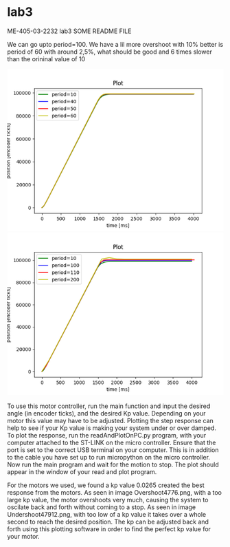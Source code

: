 # lab3
ME-405-03-2232 lab3
SOME README FILE

We can go upto period=100. We have a lil more overshoot with 10%
better is period of 60 with around 2,5%, what should be good and 6 times slower than the orininal value of 10


![alt text](https://github.com/tobsenthomas2/lab3/blob/main/FigurePeriodsTill60.png)
![alt text](https://github.com/tobsenthomas2/lab3/blob/main/PlotPeriodsTill200.png)



To use this motor controller, run the main function and input the desired angle (in encoder ticks), and the desired Kp value. Depending on your motor this value may have to be adjusted. Plotting the step response can help to see if your Kp value is making your system under or over damped. To plot the response, run the readAndPlotOnPC.py program, with your computer attached to the ST-LINK on the micro controller. Ensure that the port is set to the correct USB terminal on your computer. This is in addition to the cable you have set up to run micropython on the micro controller. Now run the main program and wait for the motion to stop. The plot should appear in the window of your read and plot program.

For the motors we used, we found a kp value 0.0265 created the best response from the motors. As seen in image Overshoot4776.png, with a too large kp value, the motor overshoots very much, causing the system to oscilate back and forth without coming to a stop. As seen in image Undershoot47912.png, with too low of a kp value it takes over a whole second to reach the desired position. The kp can be adjusted back and forth using this plotting software in order to find the perfect kp value for your motor.

